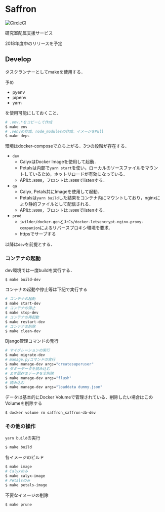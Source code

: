# Saffron

[![CircleCI](https://circleci.com/gh/StudioAquatan/Saffron.svg?style=svg)](https://circleci.com/gh/StudioAquatan/Saffron)

研究室配属支援サービス

2018年度中のリリースを予定

## Develop

タスクランナーとしてmakeを使用する．

予め

- pyenv
- pipenv
- yarn

を使用可能にしておくこと．

```bash
# .env.*をコピーして作成
$ make env
# .venvの作成，node_modulesの作成，イメージをPull
$ make deps
```

環境はdocker-composeで立ち上がる．3つの段階が存在する．

- `dev`
    - CalyxはDocker Imageを使用して起動．
    - Petalsは内部で`yarn start`を使い，ローカルのソースファイルをマウントしているため，ホットリロードが有効になっている．
    - APIは`:8000`，フロントは`:8080`でlistenする．
- `qa`
    - Calyx, Petals共にImageを使用して起動．
    - Petalsは`yarn build`した結果をコンテナ内にマウントしており，nginxにより静的ファイルとして配信される．
    - APIは`:8000`，フロントは`:8080`でlistenする．
- `prod`
    - `jwilder/docker-gen`と`JrCs/docker-letsencrypt-nginx-proxy-companion`によるリバースプロキシ環境を要求．
    - httpsでサーブする

以降は`dev`を前提とする．

### コンテナの起動

dev環境では一度buildを実行する．

```bash
$ make build-dev
```

コンテナの起動や停止等は下記で実行する

```bash
# コンテナの起動
$ make start-dev
# コンテナの停止
$ make stop-dev
# コンテナの再起動
$ make restart-dev
# コンテナの削除
$ make clean-dev
```

Django管理コマンドの発行

```bash
# マイグレーションの実行
$ make migrate-dev
# manage.pyコマンドの実行
$ make manage-dev args="createsuperuser"
# ダミーデータを読み込む
# まず既存のデータを全削除
$ make manage-dev args="flush"
# 読み込む
$ make manage-dev args="loaddata dummy.json"
```

データは基本的にDocker Volumeで管理されている．削除したい場合はこのVolumeを削除する

```bash
$ docker volume rm saffron_saffron-db-dev
```

### その他の操作

`yarn build`の実行

```bash
$ make build
```

各イメージのビルド

```bash
$ make image
# Calyxのみ
$ make calyx-image
# Petalsのみ
$ make petals-image
```

不要なイメージの削除

```bash
$ make prune
```